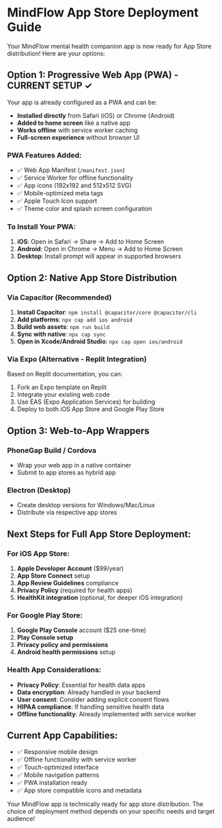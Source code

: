 # MindFlow App Store Deployment Guide

Your MindFlow mental health companion app is now ready for App Store distribution! Here are your options:

## Option 1: Progressive Web App (PWA) - CURRENT SETUP ✓

Your app is already configured as a PWA and can be:
- **Installed directly** from Safari (iOS) or Chrome (Android) 
- **Added to home screen** like a native app
- **Works offline** with service worker caching
- **Full-screen experience** without browser UI

### PWA Features Added:
- ✅ Web App Manifest (`/manifest.json`)
- ✅ Service Worker for offline functionality
- ✅ App icons (192x192 and 512x512 SVG)
- ✅ Mobile-optimized meta tags
- ✅ Apple Touch Icon support
- ✅ Theme color and splash screen configuration

### To Install Your PWA:
1. **iOS**: Open in Safari → Share → Add to Home Screen
2. **Android**: Open in Chrome → Menu → Add to Home Screen
3. **Desktop**: Install prompt will appear in supported browsers

## Option 2: Native App Store Distribution

### Via Capacitor (Recommended)
1. **Install Capacitor**: `npm install @capacitor/core @capacitor/cli`
2. **Add platforms**: `npx cap add ios android`
3. **Build web assets**: `npm run build`
4. **Sync with native**: `npx cap sync`
5. **Open in Xcode/Android Studio**: `npx cap open ios/android`

### Via Expo (Alternative - Replit Integration)
Based on Replit documentation, you can:
1. Fork an Expo template on Replit
2. Integrate your existing web code
3. Use EAS (Expo Application Services) for building
4. Deploy to both iOS App Store and Google Play Store

## Option 3: Web-to-App Wrappers

### PhoneGap Build / Cordova
- Wrap your web app in a native container
- Submit to app stores as hybrid app

### Electron (Desktop)
- Create desktop versions for Windows/Mac/Linux
- Distribute via respective app stores

## Next Steps for Full App Store Deployment:

### For iOS App Store:
1. **Apple Developer Account** ($99/year)
2. **App Store Connect** setup
3. **App Review Guidelines** compliance
4. **Privacy Policy** (required for health apps)
5. **HealthKit integration** (optional, for deeper iOS integration)

### For Google Play Store:
1. **Google Play Console** account ($25 one-time)
2. **Play Console setup**
3. **Privacy policy and permissions**
4. **Android health permissions** setup

### Health App Considerations:
- **Privacy Policy**: Essential for health data apps
- **Data encryption**: Already handled in your backend
- **User consent**: Consider adding explicit consent flows
- **HIPAA compliance**: If handling sensitive health data
- **Offline functionality**: Already implemented with service worker

## Current App Capabilities:
- ✅ Responsive mobile design
- ✅ Offline functionality with service worker
- ✅ Touch-optimized interface
- ✅ Mobile navigation patterns
- ✅ PWA installation ready
- ✅ App store compatible icons and metadata

Your MindFlow app is technically ready for app store distribution. The choice of deployment method depends on your specific needs and target audience!